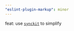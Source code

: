 ```yaml
---
"eslint-plugin-markup": minor
---
```


feat: use [`synckit`](https://github.com/rx-ts/synckit) to simplify
